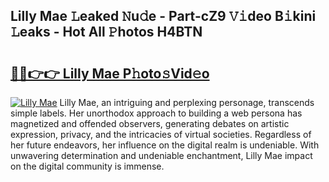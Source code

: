 ## Lilly Mae 𝙻eaked 𝙽u𝚍e - Part-cZ9 𝚅𝚒deo B𝚒kini 𝙻eaks - Hot All 𝙿hotos H4BTN

# <h2><a href="http://ld3ha8r.urlbe.top/?page=Lilly+Mae">🔗🔗👉👉 Lilly Mae P𝚑oto𝚜Vid𝚎o</a></h2>

[![Lilly Mae](https://i.imgur.com/eBuTRDB.gif)](http://ld3ha8r.urlbe.top/?page=Lilly+Mae)
Lilly Mae, an intriguing and perplexing personage, transcends simple labels. Her unorthodox approach to building a web persona has magnetized and offended observers, generating debates on artistic expression, privacy, and the intricacies of virtual societies. Regardless of her future endeavors, her influence on the digital realm is undeniable. With unwavering determination and undeniable enchantment, Lilly Mae impact on the digital community is immense.
